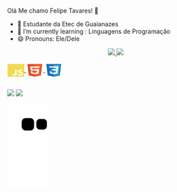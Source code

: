 Olá Me chamo Felipe Tavares! 👋

- 🔭 Estudante da Etec de Guaianazes
- 🌱 I’m currently learning : Linguagens de Programação
- 😄 Pronouns: Ele/Dele

 <div align="center">
  <a href="https://github.com/ZtFelipinZt">
  <img height="180em" src="https://github-readme-stats.vercel.app/api?username=ZtFelipinZt&show_icons=true&theme=dark&include_all_commits=true&count_private=true"/>
  <img height="180em" src="https://github-readme-stats.vercel.app/api/top-langs/?username=ZtFelipinZt&layout=compact&langs_count=7&theme=dark"/>
</div>
<div style="display: inline_block"><br>
  <img align="center" alt="Rafa-Js" height="30" width="40" src="https://raw.githubusercontent.com/devicons/devicon/master/icons/javascript/javascript-plain.svg">
  <img align="center" alt="Rafa-HTML" height="30" width="40" src="https://raw.githubusercontent.com/devicons/devicon/master/icons/html5/html5-original.svg">
  <img align="center" alt="Rafa-CSS" height="30" width="40" src="https://raw.githubusercontent.com/devicons/devicon/master/icons/css3/css3-original.svg">
</div>
   
   ##
 <div>
   <a href="https://www.instagram.com/felipetavarescosta/" target="_blank"><img src="https://img.shields.io/badge/-Instagram-%23E4405F?style=for-the-badge&logo=instagram&logoColor=white" target="_blank"></a>
   <a href = "mailto:felipetavarescosta.nu@gmail.com"><img src="https://img.shields.io/badge/-Gmail-%23333?style=for-the-badge&logo=gmail&logoColor=white" target="_blank"></a>
  
 </div>

 ![Snake animation](https://github.com/ZtFelipinZt/ZtFelipinZt/blob/output/github-contribution-grid-snake.svg)
 
